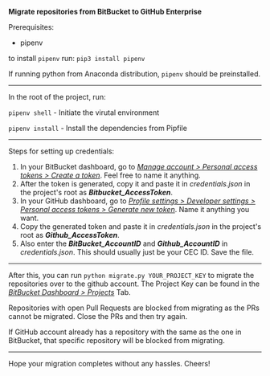 **Migrate repositories from BitBucket to GitHub Enterprise**

Prerequisites:

- pipenv

to install `pipenv` run: `pip3 install pipenv`

If running python from Anaconda distribution, `pipenv` should be preinstalled.

------

In the root of the project, run:

`pipenv shell` - Initiate the virutal environment

`pipenv install` - Install the dependencies from Pipfile

------

Steps for setting up credentials:

1. In your BitBucket dashboard, go to *<u>Manage account > Personal access tokens > Create a token</u>*. Feel free to name it anything.
2. After the token is generated, copy it and paste it in *credentials.json* in the project's root as ***Bitbucket_AccessToken***.
3. In your GitHub dashboard, go to *<u>Profile settings > Developer settings > Personal access tokens > Generate new token</u>*. Name it anything you want.
4. Copy the generated token and paste it in *credentials.json* in the project's root as ***Github_AccessToken***.
5. Also enter the ***BitBucket_AccountID*** and ***Github_AccountID*** in *credentials.json*. This should usually just be your CEC ID. Save the file.

------

After this, you can run `python migrate.py YOUR_PROJECT_KEY` to migrate the repositories over to the github account. The Project Key can be found in the *<u>BitBucket Dashboard > Projects</u>* Tab.

Repositories with open Pull Requests are blocked from migrating as the PRs cannot be migrated. Close the PRs and then try again.

If GitHub account already has a repository with the same as the one in BitBucket, that specific repository will be blocked from migrating.

------

Hope your migration completes without any hassles. Cheers!